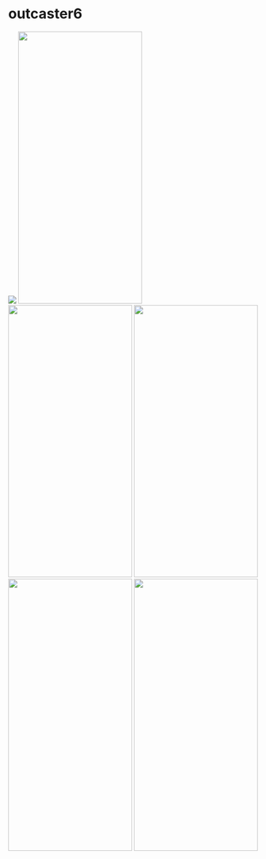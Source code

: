 # outcaster6

<img src = "https://user-images.githubusercontent.com/113701661/208244920-d8cce107-f4d9-4419-b50a-518464ad2c11.mp4">
<img src = "https://user-images.githubusercontent.com/113701661/208244938-08b2db65-0e37-4c8d-81d2-960e320cffbc.png" height = 550 width = 250>
<img src = "https://user-images.githubusercontent.com/113701661/208244940-7c399af1-2c1c-41ba-8c23-5bb6ae039f79.png" height = 550 width = 250>
<img src = "https://user-images.githubusercontent.com/113701661/208244943-4bd58e0d-10d7-423f-90f0-9feaf39023f4.png" height = 550 width = 250>
<img src = "https://user-images.githubusercontent.com/113701661/208244945-d4f8ee01-1d86-44a5-8eb5-3c45507befdd.png" height = 550 width = 250>
<img src = "https://user-images.githubusercontent.com/113701661/208244947-276053a9-1de4-48ed-b7bc-af2dc695a73f.png" height = 550 width = 250>
